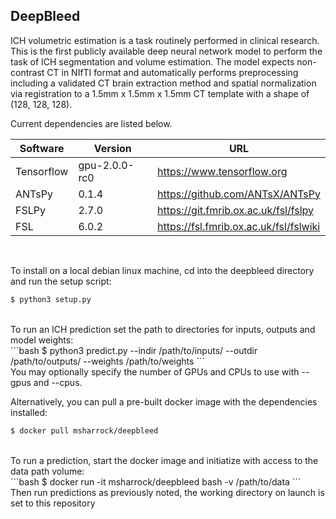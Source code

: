 ## DeepBleed

ICH volumetric estimation is a task routinely performed in clinical research. This is the first publicly available deep neural network model to perform the task of ICH segmentation and volume estimation. The model expects non-contrast CT in NIfTI format and automatically performs preprocessing including a validated CT brain extraction method and spatial normalization via registration to a 1.5mm x 1.5mm x 1.5mm CT template with a shape of (128, 128, 128). 
 <br/>


Current dependencies are listed below. 

Software | Version | URL
------------ | ------------- | -------------
Tensorflow | gpu-2.0.0-rc0 | https://www.tensorflow.org
ANTsPy | 0.1.4 | https://github.com/ANTsX/ANTsPy
FSLPy | 2.7.0 | https://git.fmrib.ox.ac.uk/fsl/fslpy
FSL | 6.0.2 | https://fsl.fmrib.ox.ac.uk/fsl/fslwiki
<br/>

To install on a local debian linux machine, cd into the deepbleed directory and run the setup script:<br/>
```bash
$ python3 setup.py 
```
<br/>
To run an ICH prediction set the path to directories for inputs, outputs and model weights:<br/>
```bash
$ python3 predict.py --indir /path/to/inputs/ --outdir /path/to/outputs/ --weights /path/to/weights
```
<br/>
You may optionally specify the number of GPUs and CPUs to use with --gpus and --cpus.

Alternatively, you can pull a pre-built docker image with the dependencies installed:<br/>
```bash
$ docker pull msharrock/deepbleed 
```
<br/>
To run a prediction, start the docker image and initiatize with access to the data path volume:<br/>
```bash
$ docker run -it msharrock/deepbleed bash -v /path/to/data 
```
<br/> 
Then run predictions as previously noted, the working directory on launch is set to this repository<br/> 

